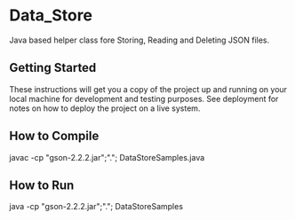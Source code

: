 # Data_Store

Java based helper class fore Storing, Reading and Deleting JSON files.

## Getting Started

These instructions will get you a copy of the project up and running on your local machine for development and testing purposes. See deployment for notes on how to deploy the project on a live system.

## How to Compile

javac -cp "gson-2.2.2.jar";"."; DataStoreSamples.java

## How to Run

java -cp "gson-2.2.2.jar";"."; DataStoreSamples
